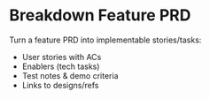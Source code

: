 # Breakdown Feature PRD

Turn a feature PRD into implementable stories/tasks:
- User stories with ACs
- Enablers (tech tasks)
- Test notes & demo criteria
- Links to designs/refs
